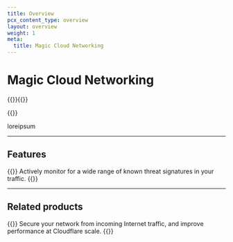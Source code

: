 ```yaml
---
title: Overview
pcx_content_type: overview
layout: overview
weight: 1
meta:
  title: Magic Cloud Networking
---
```


# Magic Cloud Networking

{{<description>}}{{</description>}}

{{<plan type="enterprise">}}

loreipsum

---

## Features

{{<feature header="Intrusion Detection System (IDS)" href="/magic-firewall/how-to/enable-ids/">}}
Actively monitor for a wide range of known threat signatures in your traffic.
{{</feature>}}

---

## Related products

{{<related header="Cloudflare Magic Transit" href="/magic-transit/" product="cloudflare-one">}}
Secure your network from incoming Internet traffic, and improve performance at Cloudflare scale.
{{</related>}}